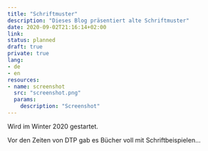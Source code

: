 ```yaml
---
title: "Schriftmuster"
description: "Dieses Blog präsentiert alte Schriftmuster"
date: 2020-09-02T21:16:14+02:00
link:
status: planned
draft: true
private: true
lang:
- de
- en
resources:
- name: screenshot
  src: "screenshot.png"
  params:
    description: "Screenshot"
---
```

Wird im Winter 2020 gestartet.

Vor den Zeiten von DTP gab es Bücher voll mit Schriftbeispielen...
